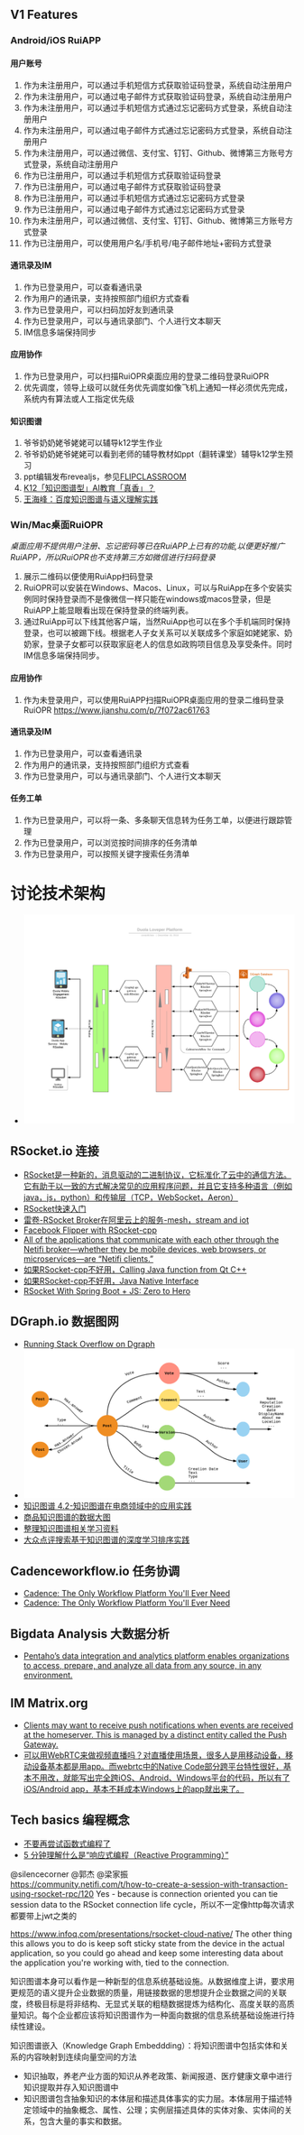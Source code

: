
## V1 Features
### Android/iOS RuiAPP
#### 用户账号
1. 作为未注册用户，可以通过手机短信方式获取验证码登录，系统自动注册用户
1. 作为未注册用户，可以通过电子邮件方式获取验证码登录，系统自动注册用户
1. 作为未注册用户，可以通过手机短信方式通过忘记密码方式登录，系统自动注册用户
1. 作为未注册用户，可以通过电子邮件方式通过忘记密码方式登录，系统自动注册用户
1. 作为未注册用户，可以通过微信、支付宝、钉钉、Github、微博第三方账号方式登录，系统自动注册用户
1. 作为已注册用户，可以通过手机短信方式获取验证码登录
1. 作为已注册用户，可以通过电子邮件方式获取验证码登录
1. 作为已注册用户，可以通过手机短信方式通过忘记密码方式登录
1. 作为已注册用户，可以通过电子邮件方式通过忘记密码方式登录
1. 作为未注册用户，可以通过微信、支付宝、钉钉、Github、微博第三方账号方式登录
1. 作为已注册用户，可以使用用户名/手机号/电子邮件地址+密码方式登录

#### 通讯录及IM
1. 作为已登录用户，可以查看通讯录
1. 作为用户的通讯录，支持按照部门组织方式查看
1. 作为已登录用户，可以扫码加好友到通讯录
1. 作为已登录用户，可以与通讯录部门、个人进行文本聊天
1. IM信息多端保持同步

#### 应用协作
1. 作为已登录用户，可以扫描RuiOPR桌面应用的登录二维码登录RuiOPR
1. 优先调度，领导上级可以就任务优先调度如像飞机上通知一样必须优先完成，系统内有算法或人工指定优先级

#### 知识图谱
1. 爷爷奶奶姥爷姥姥可以辅导k12学生作业
1. 爷爷奶奶姥爷姥姥可以看到老师的辅导教材如ppt（翻转课堂）辅导k12学生预习
1. ppt编辑发布revealjs，参见[FLIPCLASSROOM](./FLIPCLASSROOM.md)
1. [K12「知识图谱型」AI教育「真香」？](https://www.jiqizhixin.com/articles/2019-05-25)
1. [王海峰：百度知识图谱与语义理解实践](https://www.secrss.com/articles/13652)

### Win/Mac桌面RuiOPR
*桌面应用不提供用户注册、忘记密码等已在RuiAPP上已有的功能,以便更好推广RuiAPP，所以RuiOPR也不支持第三方如微信进行扫码登录*
1. 展示二维码以便使用RuiApp扫码登录
1. RuiOPR可以安装在Windows、Macos、Linux，可以与RuiApp在多个安装实例同时保持登录而不是像微信一样只能在windows或macos登录，但是RuiAPP上能显眼看出现在保持登录的终端列表。
1. 通过RuiApp可以下线其他客户端，当然RuiApp也可以在多个手机端同时保持登录，也可以被踢下线。根据老人子女关系可以关联成多个家庭如姥姥家、奶奶家，登录子女都可以获取家庭老人的信息如政购项目信息及享受条件。同时IM信息多端保持同步。

#### 应用协作
1. 作为未登录用户，可以使用RuiAPP扫描RuiOPR桌面应用的登录二维码登录RuiOPR https://www.jianshu.com/p/7f072ac61763

#### 通讯录及IM
1. 作为已登录用户，可以查看通讯录
1. 作为用户的通讯录，支持按照部门组织方式查看
1. 作为已登录用户，可以与通讯录部门、个人进行文本聊天

#### 任务工单
1. 作为已登录用户，可以将一条、多条聊天信息转为任务工单，以便进行跟踪管理
1. 作为已登录用户，可以浏览按时间排序的任务清单
1. 作为已登录用户，可以按照关键字搜索任务清单


# 讨论技术架构

- ![Gxcel application architecture SAAS](document/DuolaLoveperPlatform.png)

## RSocket.io 连接
- [RSocket是一种新的，消息驱动的二进制协议，它标准化了云中的通信方法。它有助于以一致的方式解决常见的应用程序问题，并且它支持多种语言（例如java，js，python）和传输层（TCP，WebSocket，Aeron）](https://www.jdon.com/52741)
- [RSocket快速入门](https://yq.aliyun.com/articles/721916)
- [雷卷-RSocket Broker在阿里云上的服务-mesh，stream and iot](https://www.modb.pro/doc/1349)
- [Facebook Flipper with RSocket-cpp](https://github.com/facebook/flipper/blob/master/Specs/RSocket/0.10.0/RSocket.podspec)
- [All of the applications that communicate with each other through the Netifi broker—whether they be mobile devices, web browsers, or microservices—are “Netifi clients.”](https://docs.netifi.com/1.6.9/netifi_clients/)
- [如果RSocket-cpp不好用，Calling Java function from Qt C++](https://stackoverflow.com/questions/28655181/calling-java-function-from-qt-c)
- [如果RSocket-cpp不好用，Java Native Interface](https://docs.oracle.com/javase/6/docs/technotes/guides/jni/)
- [RSocket With Spring Boot + JS: Zero to Hero](https://dzone.com/articles/rsocket-with-spring-boot-amp-js-zero-to-hero)

## DGraph.io  数据图网
- [Running Stack Overflow on Dgraph](https://blog.dgraph.io/post/sql-vs-dgraph/)
- ![Gxcel application architecture SAAS](document/dgraph-schema.png)
- [知识图谱 4.2-知识图谱在电商领域中的应用实践](https://juejin.im/post/5cfb1f7c6fb9a07eeb1399f6)
- [商品知识图谱的数据大图](https://zhuanlan.zhihu.com/p/33075573)
- [整理知识图谱相关学习资料](https://github.com/husthuke/awesome-knowledge-graph)
- [大众点评搜索基于知识图谱的深度学习排序实践](https://www.infoq.cn/article/JZ_qdBDiMc1pHpBMDR2Q)


## Cadenceworkflow.io 任务协调
- [Cadence: The Only Workflow Platform You'll Ever Need](https://www.slideshare.net/MaximFateev/cadence-the-only-workflow-platform-youll-ever-need)
- [Cadence: The Only Workflow Platform You'll Ever Need](https://www.youtube.com/watch?v=llmsBGKOuWI)


## Bigdata Analysis 大数据分析
- [Pentaho’s data integration and analytics platform enables organizations to access, prepare, and analyze all data from any source, in any environment.](https://www.hitachivantara.com/en-us/products/data-management-analytics/pentaho-platform.html)

## IM Matrix.org
- [Clients may want to receive push notifications when events are received at the homeserver. This is managed by a distinct entity called the Push Gateway.](https://matrix.org/docs/spec/push_gateway/latest)
- [可以用WebRTC来做视频直播吗？对直播使用场景，很多人是用移动设备，移动设备基本都是用app。而webrtc中的Native Code部分跨平台特性很好，基本不用改，就能写出完全跨iOS、Android、Windows平台的代码，所以有了iOS/Android app，基本不耗成本Windows上的app就出来了。](https://www.zhihu.com/question/25497090)

## Tech basics  编程概念
- [不要再尝试函数式编程了](https://www.infoq.cn/article/b6gkx1crp2umU2*jIPQB)
- [5 分钟理解什么是“响应式编程（Reactive Programming）”](https://www.jianshu.com/p/035db36c5918)



@silencecorner @郭杰 @梁家振  
https://community.netifi.com/t/how-to-create-a-session-with-transaction-using-rsocket-rpc/120
Yes - because is connection oriented you can tie session data to the RSocket connection life cycle，所以不一定像http每次请求都要带上jwt之类的

https://www.infoq.com/presentations/rsocket-cloud-native/
The other thing this allows you to do is keep soft sticky state from the device in the actual application, so you could go ahead and keep some interesting data about the application you're working with, tied to the connection. 

知识图谱本身可以看作是一种新型的信息系统基础设施。从数据维度上讲，要求用更规范的语义提升企业数据的质量，用链接数据的思想提升企业数据之间的关联度，终极目标是将非结构、无显式关联的粗糙数据提炼为结构化、高度关联的高质量知识。每个企业都应该将知识图谱作为一种面向数据的信息系统基础设施进行持续性建设。

知识图谱嵌入（Knowledge Graph Embeddding）：将知识图谱中包括实体和关系的内容映射到连续向量空间的方法

- 知识抽取，养老产业方面的知识从养老政策、新闻报道、医疗健康文章中进行知识提取并存入知识图谱中
- 知识图谱包含抽象知识的本体层和描述具体事实的实力层。本体层用于描述特定领域中的抽象概念、属性、公理；实例层描述具体的实体对象、实体间的关系，包含大量的事实和数据。